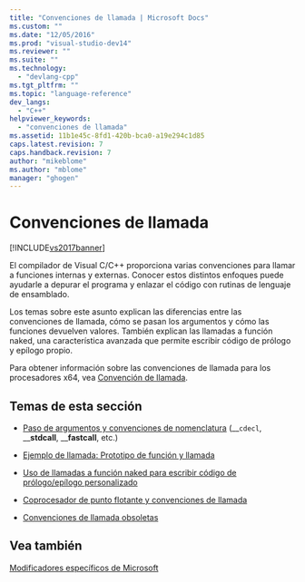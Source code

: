 ```yaml
---
title: "Convenciones de llamada | Microsoft Docs"
ms.custom: ""
ms.date: "12/05/2016"
ms.prod: "visual-studio-dev14"
ms.reviewer: ""
ms.suite: ""
ms.technology: 
  - "devlang-cpp"
ms.tgt_pltfrm: ""
ms.topic: "language-reference"
dev_langs: 
  - "C++"
helpviewer_keywords: 
  - "convenciones de llamada"
ms.assetid: 11b1e45c-8fd1-420b-bca0-a19e294c1d85
caps.latest.revision: 7
caps.handback.revision: 7
author: "mikeblome"
ms.author: "mblome"
manager: "ghogen"
---
```

# Convenciones de llamada
[!INCLUDE[vs2017banner](../assembler/inline/includes/vs2017banner.md)]

El compilador de Visual C\/C\+\+ proporciona varias convenciones para llamar a funciones internas y externas.  Conocer estos distintos enfoques puede ayudarle a depurar el programa y enlazar el código con rutinas de lenguaje de ensamblado.  
  
 Los temas sobre este asunto explican las diferencias entre las convenciones de llamada, cómo se pasan los argumentos y cómo las funciones devuelven valores.  También explican las llamadas a función naked, una característica avanzada que permite escribir código de prólogo y epílogo propio.  
  
 Para obtener información sobre las convenciones de llamada para los procesadores x64, vea [Convención de llamada](../build/calling-convention.md).  
  
## Temas de esta sección  
  
-   [Paso de argumentos y convenciones de nomenclatura](../cpp/argument-passing-and-naming-conventions.md) \(\_\_`cdecl`, \_\_**stdcall**, \_\_**fastcall**, etc.\)  
  
-   [Ejemplo de llamada: Prototipo de función y llamada](../cpp/calling-example-function-prototype-and-call.md)  
  
-   [Uso de llamadas a función naked para escribir código de prólogo\/epílogo personalizado](../cpp/naked-function-calls.md)  
  
-   [Coprocesador de punto flotante y convenciones de llamada](../cpp/floating-point-coprocessor-and-calling-conventions.md)  
  
-   [Convenciones de llamada obsoletas](../cpp/obsolete-calling-conventions.md)  
  
## Vea también  
 [Modificadores específicos de Microsoft](../cpp/microsoft-specific-modifiers.md)
